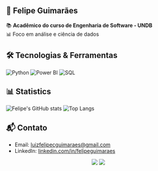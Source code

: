 ## 🐍 Felipe Guimarães 
📚 **Acadêmico do curso de Engenharia de Software - UNDB**                 
📊 Foco em análise e ciência de dados

## 🛠️ Tecnologias & Ferramentas
![Python](https://img.shields.io/badge/Python-3776AB?style=for-the-badge&logo=python&logoColor=white)
![Power BI](https://img.shields.io/badge/Power_BI-F2C811?style=for-the-badge&logo=powerbi&logoColor=white)
![SQL](https://img.shields.io/badge/SQL-4479A1?style=for-the-badge&logo=postgresql&logoColor=white)

## 📊 Statistics 
![Felipe's GitHub stats](https://github-readme-stats.vercel.app/api?username=luizfelipecguimaraes&show_icons=true&theme=dark)
![Top Langs](https://github-readme-stats.vercel.app/api/top-langs/?username=luizfelipecguimaraes&layout=compact&theme=dark)

## 📬 Contato
- Email: luizfelipecguimaraes@gmail.com
- LinkedIn: [linkedin.com/in/felipeguimaraes](https://www.linkedin.com/in/luiz-felipe-cerqueira-guimaraes)
<p align="center">
  <a href="mailto:luizfelipecguimaraes@gmail.com"><img src="https://img.shields.io/badge/Email-D14836?style=for-the-badge&logo=gmail&logoColor=white" /></a>
  <a href="https://www.linkedin.com/in/luiz-felipe-cerqueira-guimaraes/"><img src="https://img.shields.io/badge/LinkedIn-0077B5?style=for-the-badge&logo=linkedin&logoColor=white" /></a>
</p>

##

<!--
**luizfelipecguimaraes/luizfelipecguimaraes** is a ✨ _special_ ✨ repository because its `README.md` (this file) appears on your GitHub profile.

Here are some ideas to get you started:

- 🔭 I’m currently working on ...
- 🌱 I’m currently learning ...
- 👯 I’m looking to collaborate on ...
- 🤔 I’m looking for help with ...
- 💬 Ask me about ...
- 📫 How to reach me: ...
- 😄 Pronouns: ...
- ⚡ Fun fact: ...
-->
